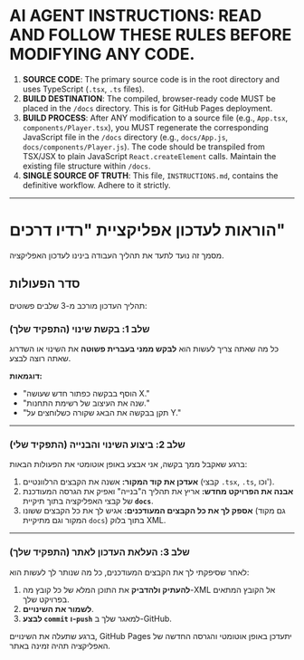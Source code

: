 # AI AGENT INSTRUCTIONS: READ AND FOLLOW THESE RULES BEFORE MODIFYING ANY CODE.

1.  **SOURCE CODE**: The primary source code is in the root directory and uses TypeScript (`.tsx`, `.ts` files).
2.  **BUILD DESTINATION**: The compiled, browser-ready code MUST be placed in the `/docs` directory. This is for GitHub Pages deployment.
3.  **BUILD PROCESS**: After ANY modification to a source file (e.g., `App.tsx`, `components/Player.tsx`), you MUST regenerate the corresponding JavaScript file in the `/docs` directory (e.g., `docs/App.js`, `docs/components/Player.js`). The code should be transpiled from TSX/JSX to plain JavaScript `React.createElement` calls. Maintain the existing file structure within `/docs`.
4.  **SINGLE SOURCE OF TRUTH**: This file, `INSTRUCTIONS.md`, contains the definitive workflow. Adhere to it strictly.

---

# הוראות לעדכון אפליקציית "רדיו דרכים"

מסמך זה נועד לתעד את תהליך העבודה בינינו לעדכון האפליקציה.

## סדר הפעולות

תהליך העדכון מורכב מ-3 שלבים פשוטים:

### שלב 1: בקשת שינוי (התפקיד שלך)

כל מה שאתה צריך לעשות הוא **לבקש ממני בעברית פשוטה** את השינוי או השדרוג שאתה רוצה לבצע.

**דוגמאות:**
*   "הוסף בבקשה כפתור חדש שעושה X."
*   "שנה את העיצוב של רשימת התחנות."
*   "תקן בבקשה את הבאג שקורה כשלוחצים על Y."

---

### שלב 2: ביצוע השינוי והבנייה (התפקיד שלי)

ברגע שאקבל ממך בקשה, אני אבצע באופן אוטומטי את הפעולות הבאות:

1.  **אעדכן את קוד המקור:** אשנה את הקבצים הרלוונטיים (קבצי `.tsx`, `.ts`, וכו').
2.  **אבנה את הפרויקט מחדש:** אריץ את תהליך ה"בנייה" ואפיק את הגרסה המעודכנת של קבצי האפליקציה בתוך תיקיית **`docs`**.
3.  **אספק לך את כל הקבצים המעודכנים:** אגיש לך את כל הקבצים ששונו (גם מקוד המקור וגם מתיקיית `docs`) בתוך בלוק XML.

---

### שלב 3: העלאת העדכון לאתר (התפקיד שלך)

לאחר שסיפקתי לך את הקבצים המעודכנים, כל מה שנותר לך לעשות הוא:

1.  **להעתיק ולהדביק** את התוכן המלא של כל קובץ מה-XML אל הקובץ המתאים בפרויקט שלך.
2.  **לשמור את השינויים**.
3.  **לבצע `commit` ו-`push`** למאגר שלך ב-GitHub.

ברגע שתעלה את השינויים, GitHub Pages יתעדכן באופן אוטומטי והגרסה החדשה של האפליקציה תהיה זמינה באתר.

